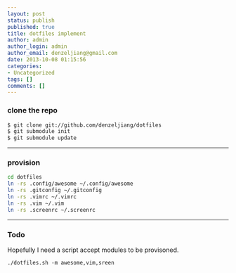 ```yaml
---
layout: post
status: publish
published: true
title: dotfiles implement
author: admin
author_login: admin
author_email: denzeljiang@gmail.com
date: 2013-10-08 01:15:56
categories:
- Uncategorized
tags: []
comments: []
---
```


### clone the repo


```bash
$ git clone git://github.com/denzeljiang/dotfiles
$ git submodule init
$ git submodule update
```

---

### provision

```bash
cd dotfiles
ln -rs .config/awesome ~/.config/awesome
ln -rs .gitconfig ~/.gitconfig
ln -rs .vimrc ~/.vimrc
ln -rs .vim ~/.vim
ln -rs .screenrc ~/.screenrc
```

---

### Todo
Hopefully I need a script accept modules to be provisoned.

`./dotfiles.sh -m awesome,vim,sreen`

